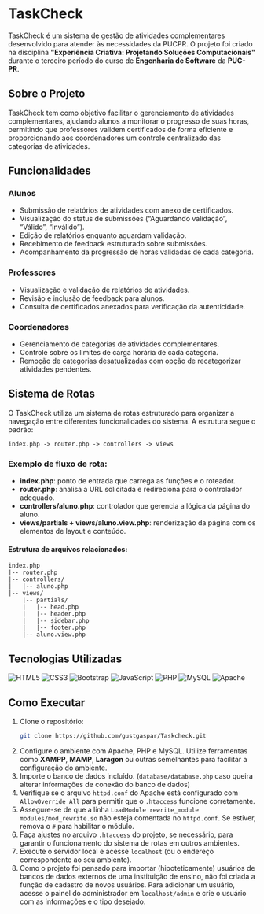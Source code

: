 # TaskCheck

TaskCheck é um sistema de gestão de atividades complementares desenvolvido para atender às necessidades da PUCPR. O projeto foi criado na disciplina **"Experiência Criativa: Projetando Soluções Computacionais"** durante o terceiro período do curso de **Engenharia de Software** da **PUC-PR**.

## Sobre o Projeto
TaskCheck tem como objetivo facilitar o gerenciamento de atividades complementares, ajudando alunos a monitorar o progresso de suas horas, permitindo que professores validem certificados de forma eficiente e proporcionando aos coordenadores um controle centralizado das categorias de atividades.

## Funcionalidades
### Alunos
- Submissão de relatórios de atividades com anexo de certificados.
- Visualização do status de submissões (“Aguardando validação”, “Válido”, “Inválido”).
- Edição de relatórios enquanto aguardam validação.
- Recebimento de feedback estruturado sobre submissões.
- Acompanhamento da progressão de horas validadas de cada categoria.

### Professores
- Visualização e validação de relatórios de atividades.
- Revisão e inclusão de feedback para alunos.
- Consulta de certificados anexados para verificação da autenticidade.

### Coordenadores
- Gerenciamento de categorias de atividades complementares.
- Controle sobre os limites de carga horária de cada categoria.
- Remoção de categorias desatualizadas com opção de recategorizar atividades pendentes.

## Sistema de Rotas
O TaskCheck utiliza um sistema de rotas estruturado para organizar a navegação entre diferentes funcionalidades do sistema. A estrutura segue o padrão:

```
index.php -> router.php -> controllers -> views
```

### Exemplo de fluxo de rota:
- **index.php**: ponto de entrada que carrega as funções e o roteador.
- **router.php**: analisa a URL solicitada e redireciona para o controlador adequado.
- **controllers/aluno.php**: controlador que gerencia a lógica da página do aluno.
- **views/partials + views/aluno.view.php**: renderização da página com os elementos de layout e conteúdo.

#### Estrutura de arquivos relacionados:
```
index.php
|-- router.php
|-- controllers/
|   |-- aluno.php
|-- views/
    |-- partials/
    |   |-- head.php
    |   |-- header.php
    |   |-- sidebar.php
    |   |-- footer.php
    |-- aluno.view.php
```

## Tecnologias Utilizadas

![HTML5](https://img.shields.io/badge/html5-%23E34F26.svg?style=for-the-badge&logo=html5&logoColor=white)
![CSS3](https://img.shields.io/badge/css3-%231572B6.svg?style=for-the-badge&logo=css3&logoColor=white)
![Bootstrap](https://img.shields.io/badge/bootstrap-%238511FA.svg?style=for-the-badge&logo=bootstrap&logoColor=white)
![JavaScript](https://img.shields.io/badge/javascript-%23323330.svg?style=for-the-badge&logo=javascript&logoColor=%23F7DF1E)
![PHP](https://img.shields.io/badge/php-%23777BB4.svg?style=for-the-badge&logo=php&logoColor=white)
![MySQL](https://img.shields.io/badge/mysql-4479A1.svg?style=for-the-badge&logo=mysql&logoColor=white)
![Apache](https://img.shields.io/badge/apache-%23D42029.svg?style=for-the-badge&logo=apache&logoColor=white)

## Como Executar
1. Clone o repositório:
   ```bash
   git clone https://github.com/gustgaspar/Taskcheck.git
   ```
2. Configure o ambiente com Apache, PHP e MySQL. Utilize ferramentas como **XAMPP**, **MAMP**, **Laragon** ou outras semelhantes para facilitar a configuração do ambiente.
3. Importe o banco de dados incluído. (`database/database.php` caso queira alterar informações de conexão do banco de dados)
4. Verifique se o arquivo `httpd.conf` do Apache está configurado com `AllowOverride All` para permitir que o `.htaccess` funcione corretamente.
5. Assegure-se de que a linha `LoadModule rewrite_module modules/mod_rewrite.so` não esteja comentada no `httpd.conf`. Se estiver, remova o `#` para habilitar o módulo.
6. Faça ajustes no arquivo `.htaccess` do projeto, se necessário, para garantir o funcionamento do sistema de rotas em outros ambientes.
7. Execute o servidor local e acesse `localhost` (ou o endereço correspondente ao seu ambiente).
8. Como o projeto foi pensado para importar (hipoteticamente) usuários de bancos de dados externos de uma instituição de ensino, não foi criada a função de cadastro de novos usuários. Para adicionar um usuário, acesse o painel do administrador em `localhost/admin` e crie o usuário com as informações e o tipo desejado.
